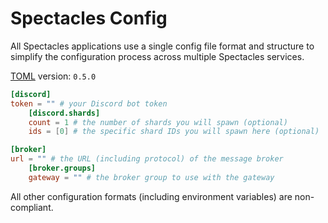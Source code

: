 # Spectacles Config

All Spectacles applications use a single config file format and structure to simplify the
configuration process across multiple Spectacles services.

[TOML](https://github.com/toml-lang/toml) version: `0.5.0`

```toml
[discord]
token = "" # your Discord bot token
	[discord.shards]
	count = 1 # the number of shards you will spawn (optional)
	ids = [0] # the specific shard IDs you will spawn here (optional)

[broker]
url = "" # the URL (including protocol) of the message broker
	[broker.groups]
	gateway = "" # the broker group to use with the gateway
```

All other configuration formats (including environment variables) are non-compliant.
